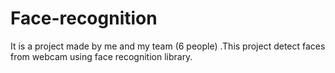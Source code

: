 # Face-recognition
It is a project made by me and my team (6 people) .This project detect faces from webcam using face recognition library.

